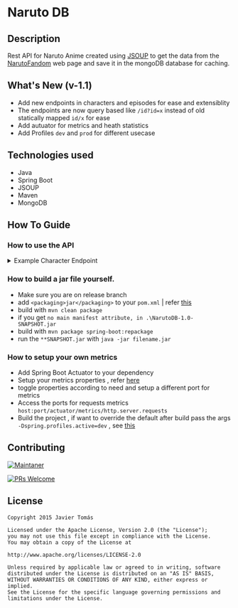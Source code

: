 # Naruto DB

## Description
Rest API for Naruto Anime created using [JSOUP](https://jsoup.org) to get the data from
the [NarutoFandom](https://naruto.fandom.com/wiki/Narutopedia) web page and save it in the mongoDB database
for caching.

## What's New (v-1.1)
- Add new endpoints in characters and episodes for ease and extensiblity
- The endpoints are now query based like `/id?id=x` instead of old statically mapped `id/x` for ease
- Add autuator for metrics and heath statistics
- Add Profiles `dev` and `prod` for different usecase

## Technologies used
* Java
* Spring Boot
* JSOUP
* Maven
* MongoDB

## How To Guide

### How to use the API

<details><summary>Example Character Endpoint</summary>

```http
POST /character/id
```

```http
GET /character/id
GET /character/name
GET /character/like
GET /character/all
GET /character/page
GET /character/power
GET /character/like_paged
GET /character/core
```

### Example
* Use the same name found at the end of the url
    * https://naruto.fandom.com/wiki/Naruto_Uzumaki
* Use an HTTP POST /id request to save data in mongoDB
   * **localhost:8080/clan/id?id=Hyuga_Clan**
* Use an HTTP GET /like request to regex match data in mongoDB
    * **localhost:8080/character/like?name=hina**
* Use an HTTP GET /all request to fetch all save data in mongoDB
    * **localhost:8080/character/all**
* Use an HTTP GET /page request to fetch pageable data in mongoDB
    * **localhost:8080/character/page?page=0&size=5&sort=id,asc**
* Others
   * chapters example
      * **localhost:8080/chapter/id?id=A_Shinobi's_Determination**
      * **localhost:8080/chapter/sorted?page=1**

   * character example
      * **localhost:8080/character/id?id=Hinata_Hyūga**
      * **localhost:8080/character/name?name=hinata**
      * **localhost:8080/character/like_paged/?name=itac&size=10**

   * village exapmle
      * **localhost:8080/village/page/?page=1&size=5&sort=name.english**
      * **localhost:8080/village/like?name=konoha**

</details>


### How to build a jar file yourself.
- Make sure you are on release branch
- add `<packaging>jar</packaging>` to your `pom.xml` | refer [this](https://www.youtube.com/watch?v=UvyYv3WhzjI)
- build with `mvn clean package`
- if you get `no main manifest attribute, in .\NarutoDB-1.0-SNAPSHOT.jar`
- build with `mvn package spring-boot:repackage`
- run the `**SNAPSHOT.jar` with `java -jar filename.jar`

### How to setup your own metrics
- Add Spring Boot Actuator to your dependency
- Setup your metrics properties , refer [here](https://levelup.gitconnected.com/application-monitoring-using-spring-boot-actuators-part-1-dab8576f4db6)
- toggle properties according to need and setup a different port for metrics
- Access the ports for requests metrics `host:port/actuator/metrics/http.server.requests`
- Build the project , if want to override the default after build pass the args `-Dspring.profiles.active=dev` , see [this](https://stackoverflow.com/questions/37700352/setting-the-default-active-profile-in-spring-boot/37700521)

## Contributing 

[![Maintaner](https://img.shields.io/badge/maintainer-AnshulSaraf-Green)](https://github.com/sarafanshul)

[![PRs Welcome](https://img.shields.io/badge/PRs-welcome-brightgreen.svg?style=flat-square)](http://makeapullrequest.com)

## License

    Copyright 2015 Javier Tomás

    Licensed under the Apache License, Version 2.0 (the "License");
    you may not use this file except in compliance with the License.
    You may obtain a copy of the License at

    http://www.apache.org/licenses/LICENSE-2.0

    Unless required by applicable law or agreed to in writing, software
    distributed under the License is distributed on an "AS IS" BASIS,
    WITHOUT WARRANTIES OR CONDITIONS OF ANY KIND, either express or implied.
    See the License for the specific language governing permissions and
    limitations under the License.
